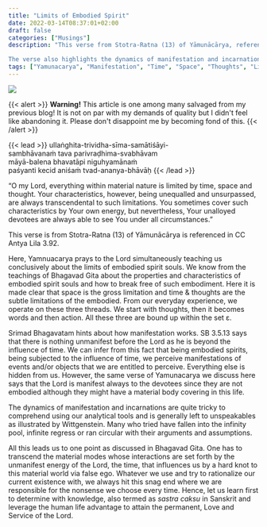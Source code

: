 ```yaml
---
title: "Limits of Embodied Spirit"
date: 2022-03-14T08:37:01+02:00
draft: false
categories: ["Musings"]
description: "This verse from Stotra-Ratna (13) of Yāmunācārya, referenced in CC Antya Lila 3.92, is a prayer to the Lord, acknowledging the limitations of material nature - time, space, and thought - which bind the embodied spirit souls. The verse emphasizes that the Lord's characteristics are transcendental to these limitations and that the Lord may sometimes cover these characteristics with His own energy. However, His unalloyed devotees are always able to see Him under all circumstances, indicating the special vision of the devotees.

The verse also highlights the dynamics of manifestation and incarnation, pointing out that the Lord is always manifest to His devotees, even if they may have a material body covering in this life. It further emphasizes the need to transcend the material modes and false ego, which bind us to this material world, through knowledge and leverage the human life advantage to attain the permanent love and service of the Lord."
tags: ["Yamunacarya", "Manifestation", "Time", "Space", "Thoughts", "Limits", "Embodied Spirit"]
---
```

![](img/Limits-of-Embodied-Soul.png)

{{< alert >}}
**Warning!** This article is one among many salvaged from my previous blog! It is not on par with my demands of quality but I didn't feel like abandoning it. Please don't disappoint me by becoming fond of this.
{{< /alert >}}

{{< lead >}}
ullaṅghita-trividha-sīma-samātiśāyi-<br>
sambhāvanaṁ tava parivraḍhima-svabhāvam<br>
māyā-balena bhavatāpi niguhyamānaṁ<br>
paśyanti kecid aniśaṁ tvad-ananya-bhāvāḥ
{{< /lead >}}

“O my Lord, everything within material nature is limited by time, space and thought. Your characteristics, however, being unequalled and unsurpassed, are always transcendental to such limitations. You sometimes cover such characteristics by Your own energy, but nevertheless, Your unalloyed devotees are always able to see You under all circumstances.”

This verse is from Stotra-Ratna (13) of Yāmunācārya is referenced in CC Antya Lila 3.92.

Here, Yamnuacarya prays to the Lord simultaneously teaching us conclusively about the limits of embodied spirit souls. We know from the teachings of Bhagavad Gita about the properties and characteristics of embodied spirit souls and how to break free of such embodiment. Here it is made clear that space is the gross limitation and time & thoughts are the subtle limitations of the embodied. From our everyday experience, we operate on these three threads. We start with thoughts, then it becomes words and then action. All these three are bound up within the set ɛ.

Srimad Bhagavatam hints about how manifestation works. SB 3.5.13 says that there is nothing unmanifest before the Lord as he is beyond the influence of time. We can infer from this fact that being embodied spirits, being subjected to the influence of time, we perceive manifestations of events and/or objects that we are entitled to perceive. Everything else is hidden from us. However, the same verse of Yamunacarya we discuss here says that the Lord is manifest always to the devotees since they are not embodied although they might have a material body covering in this life.

The dynamics of manifestation and incarnations are quite tricky to comprehend using our analytical tools and is generally left to unspeakables as illustrated by Wittgenstein. Many who tried have fallen into the infinity pool, infinite regress or ran circular with their arguments and assumptions.

All this leads us to one point as discussed in Bhagavad Gita. One has to transcend the material modes whose interactions are set forth by the unmanifest energy of the Lord, the time, that influences us by a hard knot to this material world via false ego. Whatever we use and try to rationalize our current existence with, we always hit this snag end where we are responsible for the nonsense we choose every time. Hence, let us learn first to determine with knowledge, also termed as *sastra caksu* in Sanskrit and leverage the human life advantage to attain the permanent, Love and Service of the Lord.